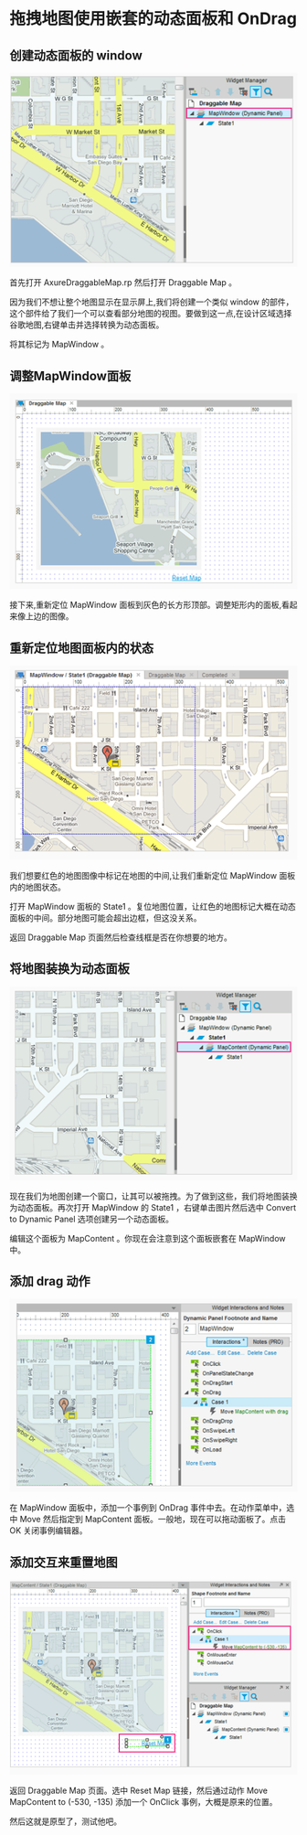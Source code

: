 # 拖拽地图使用嵌套的动态面板和 OnDrag 


## 创建动态面板的 window 

![image](images/draggablemap1.png)

首先打开 AxureDraggableMap.rp 然后打开 Draggable Map 。

因为我们不想让整个地图显示在显示屏上,我们将创建一个类似 window 的部件，这个部件给了我们一个可以查看部分地图的视图。要做到这一点,在设计区域选择谷歌地图,右键单击并选择转换为动态面板。

将其标记为 MapWindow 。

## 调整MapWindow面板

![image](images/draggablemap2.png)

接下来,重新定位 MapWindow 面板到灰色的长方形顶部。调整矩形内的面板,看起来像上边的图像。

## 重新定位地图面板内的状态

![image](images/draggablemap3.png)

我们想要红色的地图图像中标记在地图的中间,让我们重新定位 MapWindow 面板内的地图状态。
 
打开 MapWindow 面板的 State1 。复位地图位置，让红色的地图标记大概在动态面板的中间。部分地图可能会超出边框，但这没关系。

返回 Draggable Map 页面然后检查线框是否在你想要的地方。

## 将地图装换为动态面板

![image](images/draggablemap4.png)

现在我们为地图创建一个窗口，让其可以被拖拽。为了做到这些，我们将地图装换为动态面板。再次打开 MapWindow 的 State1 ，右键单击图片然后选中 Convert to Dynamic Panel 选项创建另一个动态面板。

编辑这个面板为 MapContent 。你现在会注意到这个面板嵌套在 MapWindow 中。


## 添加 drag 动作

![image](images/draggablemap5.png)

在 MapWindow 面板中，添加一个事例到 OnDrag 事件中去。在动作菜单中，选中 Move 然后指定到 MapContent 面板。一般地，现在可以拖动面板了。点击 OK 关闭事例编辑器。

## 添加交互来重置地图

![image](images/draggablemap6.png)

返回 Draggable Map 页面。选中 Reset Map 链接，然后通过动作 Move MapContent to (-530, -135) 添加一个 OnClick 事例，大概是原来的位置。

然后这就是原型了，测试他吧。
